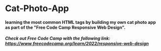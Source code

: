 # Cat-Photo-App
#### learning the most common HTML tags by building my own cat photo app as part of the "Free Code Camp Responsive Web Design".
##### Check out Free Code Camp with the following link: https://www.freecodecamp.org/learn/2022/responsive-web-design
